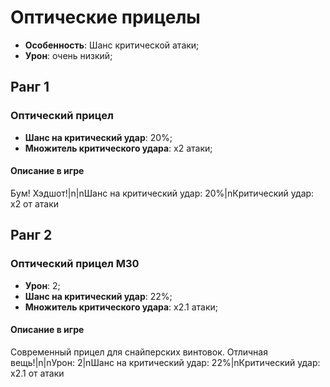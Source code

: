 # Оптические прицелы

* **Особенность**: Шанс критической атаки;
* **Урон**: очень низкий;

## Ранг 1

### Оптический прицел

* **Шанс на критический удар**: 20%;
* **Множитель критического удара**: х2 атаки;

#### Описание в игре
Бум! Хэдшот!|n|nШанс на критический удар: 20%|nКритический удар: х2 от атаки

## Ранг 2

### Оптический прицел M30

* **Урон**: 2;
* **Шанс на критический удар**: 22%;
* **Множитель критического удара**: х2.1 атаки;

#### Описание в игре
Современный прицел для снайперских винтовок. Отличная вещь!|n|nУрон: 2|nШанс на критический удар: 22%|nКритический удар: х2.1 от атаки